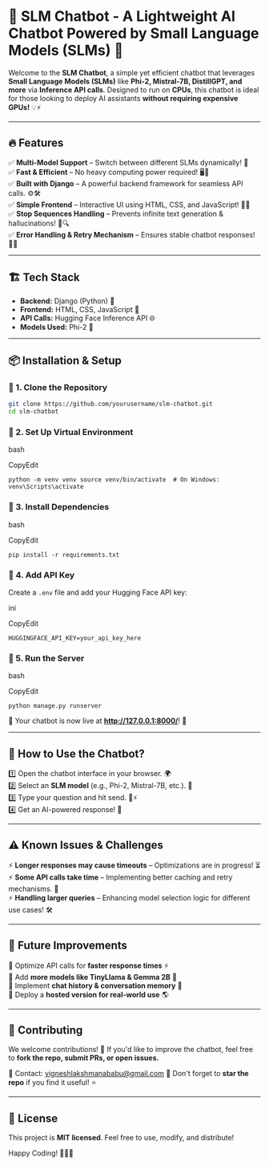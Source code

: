 # 🚀 **SLM Chatbot - A Lightweight AI Chatbot Powered by Small Language Models (SLMs) 🤖**  

Welcome to the **SLM Chatbot**, a simple yet efficient chatbot that leverages **Small Language Models (SLMs)** like **Phi-2, Mistral-7B, DistillGPT, and more** via **Inference API calls**. Designed to run on **CPUs**, this chatbot is ideal for those looking to deploy AI assistants **without requiring expensive GPUs!** 💡⚡  

---

## 🔥 **Features**  
✅ **Multi-Model Support** – Switch between different SLMs dynamically! 🤯  
✅ **Fast & Efficient** – No heavy computing power required! 🖥️💨  
✅ **Built with Django** – A powerful backend framework for seamless API calls. ⚙️🛠️  
✅ **Simple Frontend** – Interactive UI using HTML, CSS, and JavaScript! 🎨📜  
✅ **Stop Sequences Handling** – Prevents infinite text generation & hallucinations! 🚦🔍  
✅ **Error Handling & Retry Mechanism** – Ensures stable chatbot responses! 🔄✅  

---

## 🏗 **Tech Stack**  
- **Backend:** Django (Python) 🐍  
- **Frontend:** HTML, CSS, JavaScript 🎨  
- **API Calls:** Hugging Face Inference API 🌐  
- **Models Used:** Phi-2 🤖  

---

## 📦 **Installation & Setup**  

### 🔹 1. Clone the Repository  
```bash
git clone https://github.com/yourusername/slm-chatbot.git
cd slm-chatbot
```

### 🔹 2. Set Up Virtual Environment

bash

CopyEdit

`python -m venv venv
source venv/bin/activate  # On Windows: venv\Scripts\activate` 

### 🔹 3. Install Dependencies

bash

CopyEdit

`pip install -r requirements.txt` 

### 🔹 4. Add API Key

Create a `.env` file and add your Hugging Face API key:

ini

CopyEdit

`HUGGINGFACE_API_KEY=your_api_key_here` 

### 🔹 5. Run the Server

bash

CopyEdit

`python manage.py runserver` 

🚀 Your chatbot is now live at **http://127.0.0.1:8000/**! 🎉

* * *

🔗 **How to Use the Chatbot?**
------------------------------

1️⃣ Open the chatbot interface in your browser. 🌍  
2️⃣ Select an **SLM model** (e.g., Phi-2, Mistral-7B, etc.). 🤖  
3️⃣ Type your question and hit send. 💬⚡  
4️⃣ Get an AI-powered response! 🎯

* * *

⚠️ **Known Issues & Challenges**
--------------------------------

⚡ **Longer responses may cause timeouts** – Optimizations are in progress! ⏳  
⚡ **Some API calls take time** – Implementing better caching and retry mechanisms. 🔄  
⚡ **Handling larger queries** – Enhancing model selection logic for different use cases! 🛠

* * *

🚀 **Future Improvements**
--------------------------

🔹 Optimize API calls for **faster response times** ⚡  
🔹 Add **more models like TinyLlama & Gemma 2B** 🤖  
🔹 Implement **chat history & conversation memory** 🧠  
🔹 Deploy a **hosted version for real-world use** 🌎

* * *

📢 **Contributing**
-------------------

We welcome contributions! 🎉 If you'd like to improve the chatbot, feel free to **fork the repo, submit PRs, or open issues.**

📧 Contact: vigneshlakshmanababu@gmail.com
🌟 Don't forget to **star the repo** if you find it useful! ⭐

* * *

📌 **License**
--------------

This project is **MIT licensed**. Feel free to use, modify, and distribute!

Happy Coding! 🚀🤖💡
